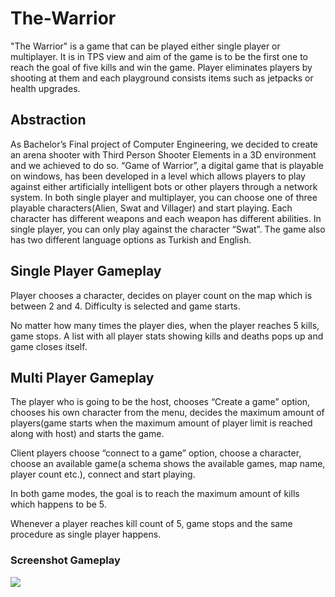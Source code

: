 # The-Warrior
"The Warrior" is a game that can be played either single player or multiplayer. It
is in TPS view and aim of the game is to be the first one to reach the goal of five kills
and win the game. Player eliminates players by shooting at them and each playground
consists items such as jetpacks or health upgrades.

## Abstraction
As Bachelor’s Final project of Computer Engineering, we decided to create an
arena shooter with Third Person Shooter Elements in a 3D environment and we
achieved to do so. “Game of Warrior”, a digital game that is playable on windows, has
been developed in a level which allows players to play against either artificially
intelligent bots or other players through a network system. In both single player and
multiplayer, you can choose one of three playable characters(Alien, Swat and Villager)
and start playing. Each character has different weapons and each weapon has different
abilities. In single player, you can only play against the character “Swat”. The game
also has two different language options as Turkish and English.

## Single Player Gameplay
Player chooses a character, decides on player count on the map which is between 2 and
4. Difficulty is selected and game starts.

No matter how many times the player dies, when the player reaches 5 kills, game stops.
A list with all player stats showing kills and deaths pops up and game closes itself.

## Multi Player Gameplay
The player who is going to be the host, chooses “Create a game” option, chooses his
own character from the menu, decides the maximum amount of players(game starts
when the maximum amount of player limit is reached along with host) and starts the
game.

Client players choose “connect to a game” option, choose a character, choose an
available game(a schema shows the available games, map name, player count etc.),
connect and start playing.

In both game modes, the goal is to reach the maximum amount of kills which happens
to be 5.

Whenever a player reaches kill count of 5, game stops and the same procedure as single
player happens.

### Screenshot Gameplay
<img src="https://raw.githubusercontent.com/ksavas/RadarCardISG/master/w1.png">
